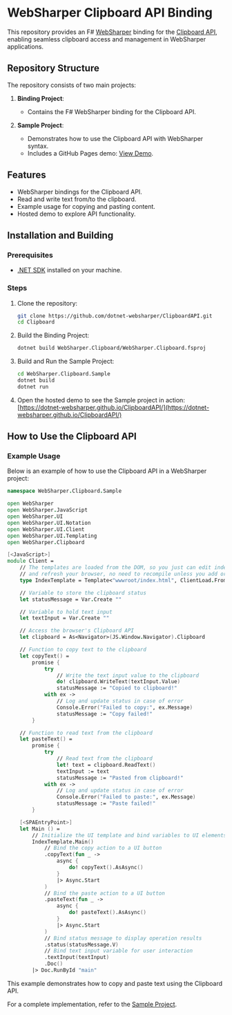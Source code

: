 # WebSharper Clipboard API Binding

This repository provides an F# [WebSharper](https://websharper.com/) binding for the [Clipboard API](https://developer.mozilla.org/en-US/docs/Web/API/Clipboard_API), enabling seamless clipboard access and management in WebSharper applications.

## Repository Structure

The repository consists of two main projects:

1. **Binding Project**:

   - Contains the F# WebSharper binding for the Clipboard API.

2. **Sample Project**:
   - Demonstrates how to use the Clipboard API with WebSharper syntax.
   - Includes a GitHub Pages demo: [View Demo](https://dotnet-websharper.github.io/ClipboardAPI/).

## Features

- WebSharper bindings for the Clipboard API.
- Read and write text from/to the clipboard.
- Example usage for copying and pasting content.
- Hosted demo to explore API functionality.

## Installation and Building

### Prerequisites

- [.NET SDK](https://dotnet.microsoft.com/download) installed on your machine.

### Steps

1. Clone the repository:

   ```bash
   git clone https://github.com/dotnet-websharper/ClipboardAPI.git
   cd Clipboard
   ```

2. Build the Binding Project:

   ```bash
   dotnet build WebSharper.Clipboard/WebSharper.Clipboard.fsproj
   ```

3. Build and Run the Sample Project:

   ```bash
   cd WebSharper.Clipboard.Sample
   dotnet build
   dotnet run
   ```

4. Open the hosted demo to see the Sample project in action:
   [https://dotnet-websharper.github.io/ClipboardAPI/](https://dotnet-websharper.github.io/ClipboardAPI/)

## How to Use the Clipboard API

### Example Usage

Below is an example of how to use the Clipboard API in a WebSharper project:

```fsharp
namespace WebSharper.Clipboard.Sample

open WebSharper
open WebSharper.JavaScript
open WebSharper.UI
open WebSharper.UI.Notation
open WebSharper.UI.Client
open WebSharper.UI.Templating
open WebSharper.Clipboard

[<JavaScript>]
module Client =
    // The templates are loaded from the DOM, so you just can edit index.html
    // and refresh your browser, no need to recompile unless you add or remove holes.
    type IndexTemplate = Template<"wwwroot/index.html", ClientLoad.FromDocument>

    // Variable to store the clipboard status
    let statusMessage = Var.Create ""

    // Variable to hold text input
    let textInput = Var.Create ""

    // Access the browser's Clipboard API
    let clipboard = As<Navigator>(JS.Window.Navigator).Clipboard

    // Function to copy text to the clipboard
    let copyText() =
        promise {
            try
                // Write the text input value to the clipboard
                do! clipboard.WriteText(textInput.Value)
                statusMessage := "Copied to clipboard!"
            with ex ->
                // Log and update status in case of error
                Console.Error("Failed to copy:", ex.Message)
                statusMessage := "Copy failed!"
        }

    // Function to read text from the clipboard
    let pasteText() =
        promise {
            try
                // Read text from the clipboard
                let! text = clipboard.ReadText()
                textInput := text
                statusMessage := "Pasted from clipboard!"
            with ex ->
                // Log and update status in case of error
                Console.Error("Failed to paste:", ex.Message)
                statusMessage := "Paste failed!"
        }

    [<SPAEntryPoint>]
    let Main () =
        // Initialize the UI template and bind variables to UI elements
        IndexTemplate.Main()
            // Bind the copy action to a UI button
            .copyText(fun _ ->
                async {
                    do! copyText().AsAsync()
                }
                |> Async.Start
            )
            // Bind the paste action to a UI button
            .pasteText(fun _ ->
                async {
                    do! pasteText().AsAsync()
                }
                |> Async.Start
            )
            // Bind status message to display operation results
            .status(statusMessage.V)
            // Bind text input variable for user interaction
            .textInput(textInput)
            .Doc()
        |> Doc.RunById "main"
```

This example demonstrates how to copy and paste text using the Clipboard API.

For a complete implementation, refer to the [Sample Project](https://dotnet-websharper.github.io/ClipboardAPI/).
